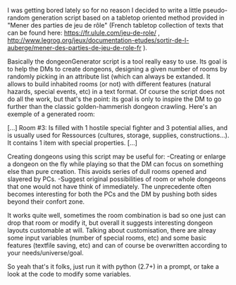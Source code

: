 I was getting bored lately so for no reason I decided to write a little pseudo-random generation script based on a tabletop oriented method provided in "Mener des parties de jeu de rôle" (French tabletop collection of texts that can be found here: https://fr.ulule.com/jeu-de-role/ , http://www.legrog.org/jeux/documentation-etudes/sortir-de-l-auberge/mener-des-parties-de-jeu-de-role-fr ).

Basically the dongeonGenerator script is a tool really easy to use. Its goal is to help the DMs to create dongeons, designing a given number of rooms by randomly picking in an attribute list (which can always be extanded.
It allows to build inhabited rooms (or not) with different features (natural hazards, special events, etc) in a text format. Of course the script does not do all the work, but that's the point: its goal is only to inspire the DM to go further than the classic golden-hammerish dongeon crawling.
Here's an exemple of a generated room:

[...]
Room #3:
Is filled with 1 hostile special fighter and 3 potential allies, and is usually used for Ressources (cultures, storage, supplies, constructions...).
It contains 1 item with special properties.
[...]

Creating dongeons using this script may be useful for:
-Creating or enlarge a dongeon on the fly while playing so that the DM can focus on something else than pure creation. This avoids series of dull rooms opened and slayered by PCs.
-Suggest original possibilities of room or whole dongeons that one would not have think of immediately. The unprecedente often becomes interesting for both the PCs and the DM by pushing both sides beyond their confort zone.


It works quite well, sometimes the room combination is bad so one just can drop that room or modify it, but overall it suggests interesting dongeon layouts customable at will.
Talking about customisation, there are alreay some input variables (number of special rooms, etc) and some basic features (textfile saving, etc) and can of course be overwritten according to your needs/universe/goal.

So yeah that's it folks, just run it with python (2.7+) in a prompt, or take a look at the code to modify some variables.
